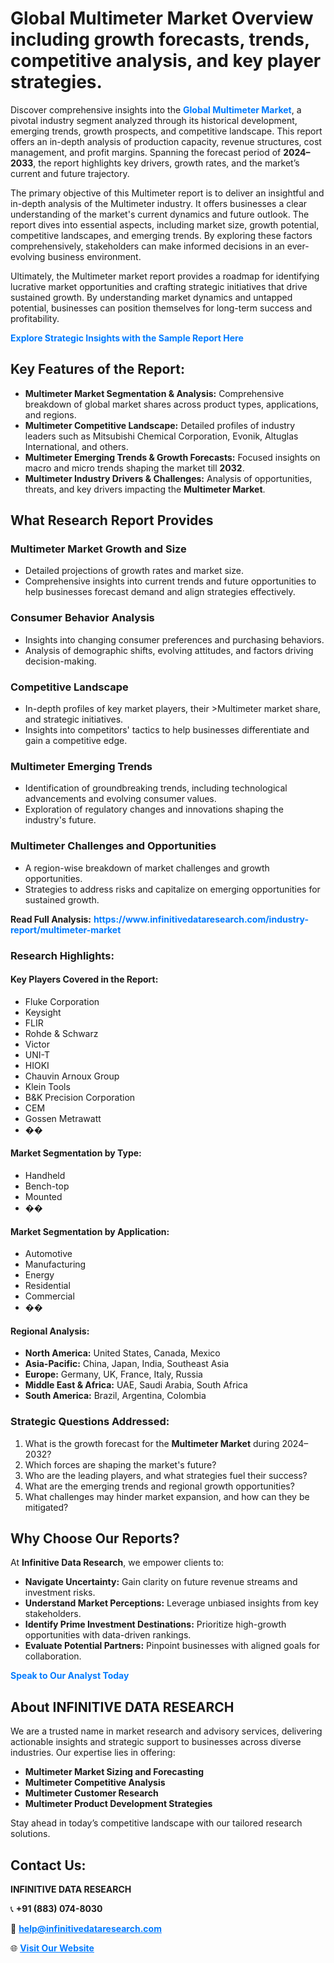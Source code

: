 <h1>Global Multimeter Market Overview including growth forecasts, trends, competitive analysis, and key player strategies.</h1>
<p>
Discover comprehensive insights into the 
<a href="https://www.infinitivedataresearch.com/industry-report/multimeter-market" rel="dofollow" style="color: #007BFF; text-decoration: none;"><strong>Global Multimeter Market</strong></a>, a pivotal industry segment analyzed through its historical development, emerging trends, growth prospects, and competitive landscape. This report offers an in-depth analysis of production capacity, revenue structures, cost management, and profit margins. Spanning the forecast period of <strong>2024–2033</strong>, the report highlights key drivers, growth rates, and the market’s current and future trajectory.
</p>
<p>
The primary objective of this Multimeter report is to deliver an insightful and in-depth analysis of the Multimeter industry. It offers businesses a clear understanding of the market's current dynamics and future outlook. The report dives into essential aspects, including market size, growth potential, competitive landscapes, and emerging trends. By exploring these factors comprehensively, stakeholders can make informed decisions in an ever-evolving business environment.
</p>
<p>
Ultimately, the Multimeter market report provides a roadmap for identifying lucrative market opportunities and crafting strategic initiatives that drive sustained growth. By understanding market dynamics and untapped potential, businesses can position themselves for long-term success and profitability.
</p>
<p>
<a href="https://www.infinitivedataresearch.com/request-sample/reportId=108523" style="color: #007BFF; text-decoration: none;"><strong>Explore Strategic Insights with the Sample Report Here</strong></a>
</p>

<h2>Key Features of the Report:</h2>
<ul>
<li><strong>Multimeter Market Segmentation & Analysis:</strong> Comprehensive breakdown of global market shares across product types, applications, and regions.</li>
<li><strong>Multimeter Competitive Landscape:</strong> Detailed profiles of industry leaders such as Mitsubishi Chemical Corporation, Evonik, Altuglas International, and others.</li>
<li><strong>Multimeter Emerging Trends & Growth Forecasts:</strong> Focused insights on macro and micro trends shaping the market till <strong>2032</strong>.</li>
<li><strong>Multimeter Industry Drivers & Challenges:</strong> Analysis of opportunities, threats, and key drivers impacting the <strong>Multimeter Market</strong>.</li>
</ul>

<h2>What Research Report Provides</h2>
<h3>Multimeter Market Growth and Size</h3>
<ul>
<li>Detailed projections of growth rates and market size.</li>
<li>Comprehensive insights into current trends and future opportunities to help businesses forecast demand and align strategies effectively.</li>
</ul>

<h3>Consumer Behavior Analysis</h3>
<ul>
<li>Insights into changing consumer preferences and purchasing behaviors.</li>
<li>Analysis of demographic shifts, evolving attitudes, and factors driving decision-making.</li>
</ul>

<h3>Competitive Landscape</h3>
<ul>
<li>In-depth profiles of key market players, their >Multimeter market share, and strategic initiatives.</li>
<li>Insights into competitors' tactics to help businesses differentiate and gain a competitive edge.</li>
</ul>

<h3>Multimeter Emerging Trends</h3>
<ul>
<li>Identification of groundbreaking trends, including technological advancements and evolving consumer values.</li>
<li>Exploration of regulatory changes and innovations shaping the industry's future.</li>
</ul>

<h3>Multimeter Challenges and Opportunities</h3>
<ul>
<li>A region-wise breakdown of market challenges and growth opportunities.</li>
<li>Strategies to address risks and capitalize on emerging opportunities for sustained growth.</li>
</ul>
<p><strong>Read Full Analysis:</strong> <a href="https://www.infinitivedataresearch.com/industry-report/multimeter-market" rel="dofollow" style="color: #007BFF; text-decoration: none;"><strong>https://www.infinitivedataresearch.com/industry-report/multimeter-market</strong></a></p>
<h3>Research Highlights:</h3>
<h4>Key Players Covered in the Report:</h4>
<ul><li>Fluke Corporation</li><li>Keysight</li><li>FLIR</li><li>Rohde &amp; Schwarz</li><li>Victor</li><li>UNI-T</li><li>HIOKI</li><li>Chauvin Arnoux Group</li><li>Klein Tools</li><li>B&amp;K Precision Corporation</li><li>CEM</li><li>Gossen Metrawatt</li><li>��</li></ul>
<h4>Market Segmentation by Type:</h4>
<ul><li>Handheld</li><li>Bench-top</li><li>Mounted</li><li>��</li></ul>
<h4>Market Segmentation by Application:</h4>
<ul><li>Automotive</li><li>Manufacturing</li><li>Energy</li><li>Residential</li><li>Commercial</li><li>��</li></ul>

<h4>Regional Analysis:</h4>
<ul>
<li><strong>North America:</strong> United States, Canada, Mexico</li>
<li><strong>Asia-Pacific:</strong> China, Japan, India, Southeast Asia</li>
<li><strong>Europe:</strong> Germany, UK, France, Italy, Russia</li>
<li><strong>Middle East & Africa:</strong> UAE, Saudi Arabia, South Africa</li>
<li><strong>South America:</strong> Brazil, Argentina, Colombia</li>
</ul>

<h3>Strategic Questions Addressed:</h3>
<ol>
<li>What is the growth forecast for the <strong>Multimeter Market</strong> during 2024–2032?</li>
<li>Which forces are shaping the market's future?</li>
<li>Who are the leading players, and what strategies fuel their success?</li>
<li>What are the emerging trends and regional growth opportunities?</li>
<li>What challenges may hinder market expansion, and how can they be mitigated?</li>
</ol>

<h2>Why Choose Our Reports?</h2>
<p>At <strong>Infinitive Data Research</strong>, we empower clients to:</p>
<ul>
<li><strong>Navigate Uncertainty:</strong> Gain clarity on future revenue streams and investment risks.</li>
<li><strong>Understand Market Perceptions:</strong> Leverage unbiased insights from key stakeholders.</li>
<li><strong>Identify Prime Investment Destinations:</strong> Prioritize high-growth opportunities with data-driven rankings.</li>
<li><strong>Evaluate Potential Partners:</strong> Pinpoint businesses with aligned goals for collaboration.</li>
</ul>
<p><a href="https://www.infinitivedataresearch.com/industry-report/multimeter-market" rel="dofollow" style="color: #007BFF; text-decoration: none;"><strong>Speak to Our Analyst Today</strong></a></p>

<h2>About INFINITIVE DATA RESEARCH</h2>
<p>We are a trusted name in market research and advisory services, delivering actionable insights and strategic support to businesses across diverse industries. Our expertise lies in offering:</p>
<ul>
<li><strong>Multimeter Market Sizing and Forecasting</strong></li>
<li><strong>Multimeter Competitive Analysis</strong></li>
<li><strong>Multimeter Customer Research</strong></li>
<li><strong>Multimeter Product Development Strategies</strong></li>
</ul>
<p>Stay ahead in today’s competitive landscape with our tailored research solutions.</p>

<h2>Contact Us:</h2>
<p><strong>INFINITIVE DATA RESEARCH</strong></p>
<p>📞 <strong>+91 (883) 074-8030</strong></p>
<p>📧 <strong><a href="mailto:help@infinitivedataresearch.com" style="color: #007BFF;">help@infinitivedataresearch.com</a></strong></p>
<p>🌐 <strong><a href="https://www.infinitivedataresearch.com" rel="dofollow" style="color: #007BFF;">Visit Our Website</a></strong></p>